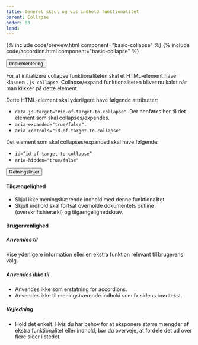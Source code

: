 ```yaml
---
title: Generel skjul og vis indhold funktionalitet
parent: Collapse
order: 03
lead: 
---
```


{% include code/preview.html component="basic-collapse" %}
{% include code/accordion.html component="basic-collapse" %}
<div class="accordion-bordered">
  <button class="button-unstyled accordion-button"
      aria-expanded="true" aria-controls="collapse-tech">
    Implementering
  </button>
  <div id="collapse-tech" aria-hidden="false" class="accordion-content">
    <p>For at initializere collapse funktionaliteten skal et HTML-element have klassen <code>.js-collapse</code>. Collapse/expand funktionaliteten bliver nu kaldt når man klikker på dette element.</p>
    <p>Dette HTML-element skal yderligere have følgende attributter:</p>
    <ul>
      <li><code>data-js-target="#id-of-target-to-collapse"</code>. Der henføres her til det element som skal collapses/expandes. </li>
      <li><code>aria-expanded="true/false". </code></li>
      <li><code>aria-controls="id-of-target-to-collapse" </code></li>
    </ul>
    <p>Det element som skal collapses/expanded skal have følgende:</p>
    <ul>
      <li><code>id=”id-of-target-to-collapse”</code></li>
      <li><code>aria-hidden="true/false"</code></li>
    </ul>
  </div>
</div>
<div class="accordion-bordered accordion-docs">
  <button class="button-unstyled accordion-button"
      aria-expanded="true" aria-controls="collapse-docs">
    Retningslinjer
  </button>
  <div id="collapse-docs" class="accordion-content">
    <article>
      <section>
          <h4>Tilgængelighed</h4>
          <ul>
              <li>Skjul ikke meningsbærende indhold med denne funktionalitet.</li>
              <li>Skjult indhold skal fortsat overholde dokumentets outline (overskriftshierarki) og tilgængelighedskrav.</li>
          </ul>  
      </section>
      <section>
          <h4>Brugervenlighed</h4>
          <h5>Anvendes til</h5>
          <p>Vise yderligere information eller en ekstra funktion relevant til brugerens valg.</p>
          <h5>Anvendes ikke til</h5>
          <ul>
              <li>Anvendes ikke som erstatning for accordions.</li>
              <li>Anvendes ikke til meningsbærende indhold som fx sidens brødtekst.</li>
          </ul>
          <h5>Vejledning</h5>                
          <ul>
              <li>Hold det enkelt. Hvis du har behov for at eksponere større mængder af ekstra funktionalitet eller indhold, bør du overveje, at fordele det ud over flere sider i stedet.</li>
          </ul>
      </section>
    </article>
  </div>
</div> 
